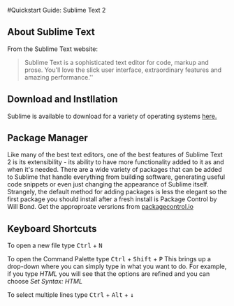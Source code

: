 #Quickstart Guide: Sublime Text 2

## About Sublime Text 
From the Sublime Text website: 

>Sublime Text is a sophisticated text editor for code, 
>markup and prose. You'll love the slick user interface, 
>extraordinary features and amazing performance.''


## Download and Instllation
Sublime is available to download for a variety of operating systems [here.][sublime2]

## Package Manager
Like many of the best text editors, one of the best features of Sublime Text 2 is its extensibility - its ability to have more functionality added to it as and when it's needed. There are a wide variety of packages that can be added to Sublime that handle everything from building software, generating useful code snippets or even just changing the appearance of Sublime itself.
Strangely, the default method for adding packages is less the elegant so the first package you should install after a fresh install is Package Control by Will Bond. Get the approproate versrions from [packagecontrol.io](https://packagecontrol.io/installation)

## Keyboard Shortcuts
To open a new file type <kbd>Ctrl</kbd> + <kbd>N</kbd> <br>

To open the Command Palette type <kbd>Ctrl</kbd> + <kbd>Shift</kbd> + <kbd>P</kbd> This brings up a drop-down where you can simply type in what you want to do. For example, if you type *HTML* you will see that the options are refined and you can choose *Set Syntax: HTML*

To select multiple lines type <kbd>Ctrl</kbd> + <kbd>Alt</kbd> + <kbd>&darr;</kbd>

[sublime2]:http://www.sublimetext.com/2